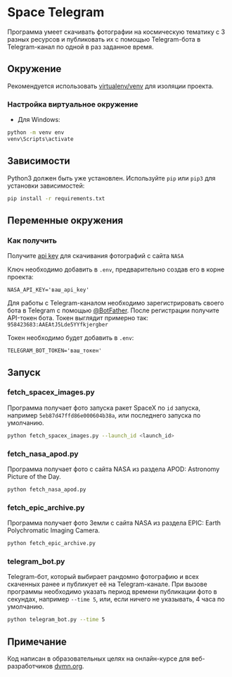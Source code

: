 # Space Telegram
Программа умеет скачивать фотографии на космическую тематику с 3 разных ресурсов и публиковать их с помощью Telegram-бота в Telegram-канал по одной в раз заданное время.

## Окружение
Рекомендуется использовать [virtualenv/venv](https://docs.python.org/3.13/library/venv.html) для изоляции проекта.

### Настройка виртуальное окружение
* Для Windows:
```bash
python -m venv env
venv\Scripts\activate
```
## Зависимости
Python3 должен быть уже установлен. Используйте `pip` или `pip3` для установки зависимостей:
```bash
pip install -r requirements.txt
```
## Переменные окружения

### Как получить
Получите [api key](https://api.nasa.gov) для скачивания фотографий с сайта `NASA`

Ключ необходимо добавить в `.env`, предварительно создав его в корне проекта:
```
NASA_API_KEY='ваш_api_key'
```
Для работы с Telegram-каналом необходимо зарегистрировать своего бота в Telegram с помощью [@BotFather](https://telegram.me/BotFather). После регистрации получите API-токен бота. Токен выглядит примерно так: `958423683:AAEAtJ5Lde5YYfkjergber`

Токен необходимо будет добавить в `.env`:
```
TELEGRAM_BOT_TOKEN='ваш_токен'
```
## Запуск
### fetch_spacex_images.py
Программа получает фото запуска ракет SpaceX по `id` запуска, например `5eb87d47ffd86e000604b38a`, или последнего запуска по умолчанию.
```bash
python fetch_spacex_images.py --launch_id <launch_id>
```

### fetch_nasa_apod.py
Программа получает фото с сайта NASA из раздела APOD: Astronomy Picture of the Day.
```bash
python fetch_nasa_apod.py
```

### fetch_epic_archive.py
Программа получает фото Земли с сайта NASA из раздела EPIC: Earth Polychromatic Imaging Camera.
```bash
python fetch_epic_archive.py
```

### telegram_bot.py
Telegram-бот, который выбирает рандомно фотографию и всех скаченных ранее и публикует её на Telegram-канале. При вызове программы необходимо указать период времени публикации фото в секундах, например `--time 5`, или, если ничего не указывать, 4 часа по умолчанию.
```bash
python telegram_bot.py --time 5
```

## Примечание

Код написан в образовательных целях на онлайн-курсе для веб-разработчиков [dvmn.org](https://dvmn.org/).